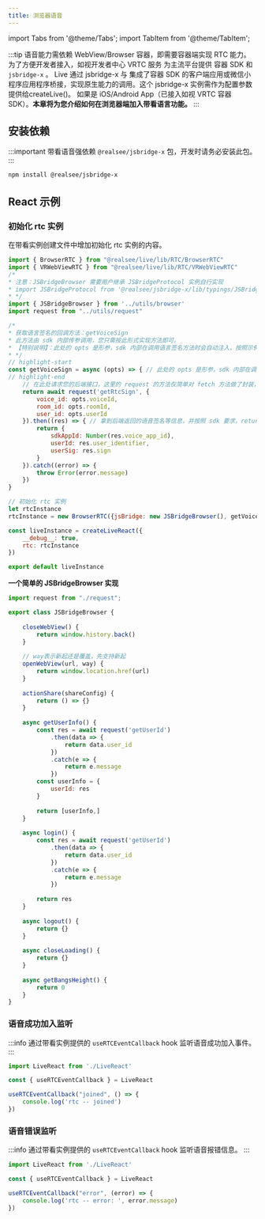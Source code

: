 ```yaml
---
title: 浏览器语音
---
```


import Tabs from '@theme/Tabs';
import TabItem from '@theme/TabItem';

:::tip
语音能力需依赖 WebView/Browser 容器，即需要容器端实现 RTC 能力。
为了方便开发者接入，如视开发者中心 VRTC 服务 为主流平台提供 容器 SDK 和 `jsbridge-x` 。
Live 通过 jsbridge-x 与 集成了容器 SDK 的客户端应用或微信小程序应用程序桥接，实现原生能力的调用。这个 jsbridge-x 实例需作为配置参数提供给createLive()。
如果是 iOS/Android App（已接入如视 VRTC 容器 SDK）。**本章将为您介绍如何在浏览器端加入带看语言功能。**
:::


## 安装依赖

:::important
带看语音强依赖 `@realsee/jsbridge-x` 包，开发时请务必安装此包。
:::

```bash npm2yarn
npm install @realsee/jsbridge-x
```

## React 示例

### 初始化 rtc 实例

在带看实例创建文件中增加初始化 rtc 实例的内容。

<Tabs>
<TabItem value="JavaScript">

```jsx
import { BrowserRTC } from "@realsee/live/lib/RTC/BrowserRTC"
import { VRWebViewRTC } from "@realsee/live/lib/RTC/VRWebViewRTC"
/*
* 注意：JSBridgeBrowser 需要用户继承 JSBridgeProtocol 实例自行实现
* import JSBridgeProtocol from '@realsee/jsbridge-x/lib/typings/JSBridgeProtocol'
* */
import { JSBridgeBrowser } from '../utils/browser'
import request from "../utils/request"

/*
* 获取语言签名的回调方法：getVoiceSign
* 此方法由 sdk 内部传参调用，您只需按此形式实现方法即可。
* 【特别说明】：此处的 opts 是形参，sdk 内部在调用语言签名方法时会自动注入，按照示例书写它的引用即可，无需自行注入参数。
* */
// highlight-start
const getVoiceSign = async (opts) => { // 此处的 opts 是形参，sdk 内部在调用语言签名方法时会自动注入，无需业务方处理。
// highlight-end	
	// 在此处请求您的后端接口，这里的 request 的方法仅简单对 fetch 方法做了封装，未做特殊处理。
	return await request('getRtcSign', {
		voice_id: opts.voiceId,
		room_id: opts.roomId,
		user_id: opts.userId
	}).then((res) => { // 拿到后端返回的语音签名等信息，并按照 sdk 要求，return 出去即可
		return {
			sdkAppId: Number(res.voice_app_id),
			userId: res.user_identifier,
			userSig: res.sign
		}
	}).catch((error) => {
		throw Error(error.message)
	})
}

// 初始化 rtc 实例
let rtcInstance
rtcInstance = new BrowserRTC({jsBridge: new JSBridgeBrowser(), getVoiceSign})

const liveInstance = createLiveReact({
	__debug__: true,
	rtc: rtcInstance
})

export default liveInstance
```
 
**一个简单的 JSBridgeBrowser 实现**

```js title='browser.js'
import request from "./request";

export class JSBridgeBrowser {
	
	closeWebView() {
		return window.history.back()
	}
	
	// way表示新起还是覆盖，先支持新起
	openWebView(url, way) {
		return window.location.href(url)
	}
	
	actionShare(shareConfig) {
		return () => {}
	}
	
	async getUserInfo() {
		const res = await request('getUserId')
			.then(data => {
				return data.user_id
			})
			.catch(e => {
				return e.message
			})
		const userInfo = {
			userId: res
		}
		
		return [userInfo,]
	}
	
	async login() {
		const res = await request('getUserId')
			.then(data => {
				return data.user_id
			})
			.catch(e => {
				return e.message
			})
		
		return res
	}
	
	async logout() {
		return {}
	}
	
	async closeLoading() {
		return {}
	}
	
	async getBangsHeight() {
		return 0
	}
}

```

</TabItem>
</Tabs>

### 语音成功加入监听

:::info
通过带看实例提供的 `useRTCEventCallback` hook 监听语音成功加入事件。
:::

```jsx
import LiveReact from './LiveReact'

const { useRTCEventCallback } = LiveReact

useRTCEventCallback("joined", () => {
    console.log('rtc -- joined')
})
```


### 语音错误监听

:::info
通过带看实例提供的 `useRTCEventCallback` hook 监听语音报错信息。
:::

```jsx
import LiveReact from './LiveReact'

const { useRTCEventCallback } = LiveReact

useRTCEventCallback("error", (error) => {
    console.log('rtc -- error: ', error.message)
})
```
